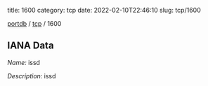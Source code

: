title: 1600
category: tcp
date: 2022-02-10T22:46:10
slug: tcp/1600

[portdb](/) / [tcp](/category/tcp.html) / 1600


## IANA Data

_Name:_ issd

_Description:_ issd

